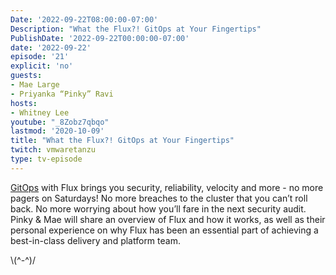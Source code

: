```yaml
---
Date: '2022-09-22T08:00:00-07:00'
Description: "What the Flux?! GitOps at Your Fingertips"
PublishDate: '2022-09-22T00:00:00-07:00'
date: '2022-09-22'
episode: '21'
explicit: 'no'
guests:
- Mae Large
- Priyanka “Pinky” Ravi
hosts:
- Whitney Lee
youtube: "_8Zobz7qbqo"
lastmod: '2020-10-09'
title: "What the Flux?! GitOps at Your Fingertips"
twitch: vmwaretanzu
type: tv-episode
---
```


[GitOps](https://tanzu.vmware.com/gitops) with Flux brings you security, reliability, velocity and more - no more pagers on Saturdays! No more breaches to the cluster that you can’t roll back. No more worrying about how you’ll fare in the next security audit. Pinky & Mae will share an overview of Flux and how it works, as well as their personal experience on why Flux has been an essential part of achieving a best-in-class delivery and platform team.



\\(^-^)/
